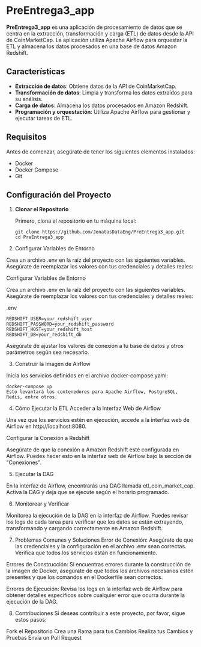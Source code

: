 # PreEntrega3_app

**PreEntrega3_app** es una aplicación de procesamiento de datos que se centra en la extracción, transformación y carga (ETL) de datos desde la API de CoinMarketCap. La aplicación utiliza Apache Airflow para orquestar la ETL y almacena los datos procesados en una base de datos Amazon Redshift.

## Características

- **Extracción de datos**: Obtiene datos de la API de CoinMarketCap.
- **Transformación de datos**: Limpia y transforma los datos extraídos para su análisis.
- **Carga de datos**: Almacena los datos procesados en Amazon Redshift.
- **Programación y orquestación**: Utiliza Apache Airflow para gestionar y ejecutar tareas de ETL.

## Requisitos

Antes de comenzar, asegúrate de tener los siguientes elementos instalados:

- Docker
- Docker Compose
- Git

## Configuración del Proyecto

1. **Clonar el Repositorio**

   Primero, clona el repositorio en tu máquina local:

       git clone https://github.com/JonatasDataEng/PreEntrega3_app.git
       cd PreEntrega3_app

2. Configurar Variables de Entorno

Crea un archivo .env en la raíz del proyecto con las siguientes variables. Asegúrate de reemplazar los valores con tus credenciales y detalles reales:

Configurar Variables de Entorno

Crea un archivo .env en la raíz del proyecto con las siguientes variables. Asegúrate de reemplazar los valores con tus credenciales y detalles reales:

.env

   
    REDSHIFT_USER=your_redshift_user
    REDSHIFT_PASSWORD=your_redshift_password
    REDSHIFT_HOST=your_redshift_host
    REDSHIFT_DB=your_redshift_db

Asegúrate de ajustar los valores de conexión a tu base de datos y otros parámetros según sea necesario.

3. Construir la Imagen de Airflow

Inicia los servicios definidos en el archivo docker-compose.yaml:

    docker-compose up
    Esto levantará los contenedores para Apache Airflow, PostgreSQL, Redis, entre otros.

4. Cómo Ejecutar la ETL
Acceder a la Interfaz Web de Airflow

Una vez que los servicios estén en ejecución, accede a la interfaz web de Airflow en http://localhost:8080.

Configurar la Conexión a Redshift

Asegúrate de que la conexión a Amazon Redshift esté configurada en Airflow. Puedes hacer esto en la interfaz web de Airflow bajo la sección de "Conexiones".

5. Ejecutar la DAG

En la interfaz de Airflow, encontrarás una DAG llamada etl_coin_market_cap. Activa la DAG y deja que se ejecute según el horario programado.

6. Monitorear y Verificar

Monitorea la ejecución de la DAG en la interfaz de Airflow. Puedes revisar los logs de cada tarea para verificar que los datos se están extrayendo, transformando y cargando correctamente en Amazon Redshift.

7. Problemas Comunes y Soluciones
Error de Conexión: Asegúrate de que las credenciales y la configuración en el archivo .env sean correctas. Verifica que todos los servicios están en funcionamiento.

Errores de Construcción: Si encuentras errores durante la construcción de la imagen de Docker, asegúrate de que todos los archivos necesarios estén presentes y que los comandos en el Dockerfile sean correctos.

Errores de Ejecución: Revisa los logs en la interfaz web de Airflow para obtener detalles específicos sobre cualquier error que ocurra durante la ejecución de la DAG.

8. Contribuciones
Si deseas contribuir a este proyecto, por favor, sigue estos pasos:

Fork el Repositorio
Crea una Rama para tus Cambios
Realiza tus Cambios y Pruebas
Envía un Pull Request
